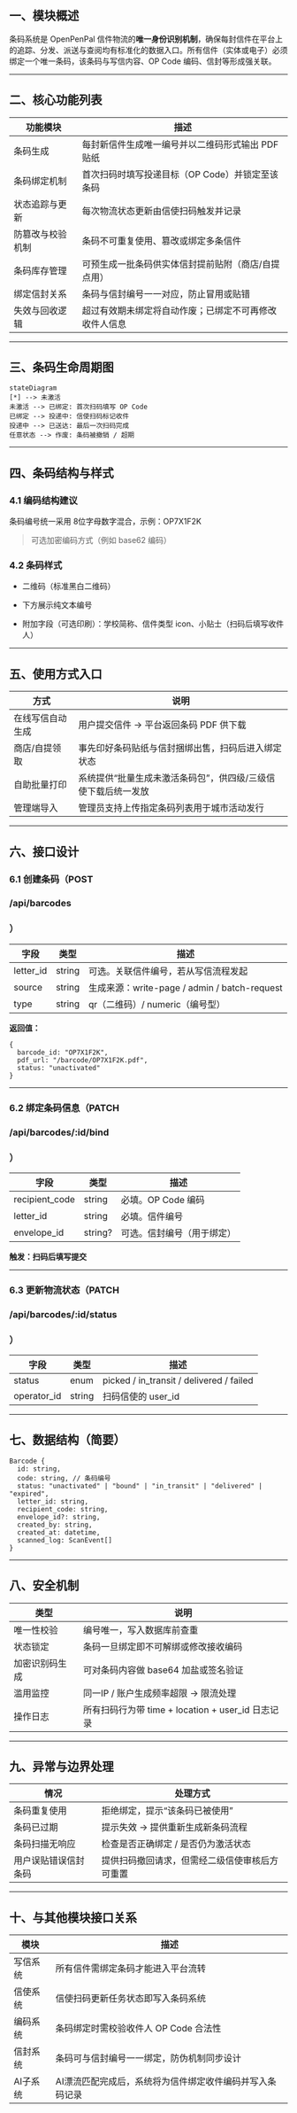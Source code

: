 ## **一、模块概述**

条码系统是 OpenPenPal 信件物流的**唯一身份识别机制**，确保每封信件在平台上的追踪、分发、派送与查阅均有标准化的数据入口。所有信件（实体或电子）必须绑定一个唯一条码，该条码与写信内容、OP Code 编码、信封等形成强关联。

---

## **二、核心功能列表**

|**功能模块**|**描述**|
|---|---|
|条码生成|每封新信件生成唯一编号并以二维码形式输出 PDF 贴纸|
|条码绑定机制|首次扫码时填写投递目标（OP Code）并锁定至该条码|
|状态追踪与更新|每次物流状态更新由信使扫码触发并记录|
|防篡改与校验机制|条码不可重复使用、篡改或绑定多条信件|
|条码库存管理|可预生成一批条码供实体信封提前贴附（商店/自提点用）|
|绑定信封关系|条码与信封编号一一对应，防止冒用或贴错|
|失效与回收逻辑|超过有效期未绑定将自动作废；已绑定不可再修改收件人信息|

---

## **三、条码生命周期图**

```
stateDiagram
[*] --> 未激活
未激活 --> 已绑定: 首次扫码填写 OP Code
已绑定 --> 投递中: 信使扫码标记收件
投递中 --> 已送达: 最后一次扫码完成
任意状态 --> 作废: 条码被撤销 / 超期
```

---

## **四、条码结构与样式**

### **4.1 编码结构建议**

条码编号统一采用 8位字母数字混合，示例：OP7X1F2K

> 可选加密编码方式（例如 base62 编码）

### **4.2 条码样式**

- 二维码（标准黑白二维码）
    
- 下方展示纯文本编号
    
- 附加字段（可选印刷）：学校简称、信件类型 icon、小贴士（扫码后填写收件人）

---

## **五、使用方式入口**

|**方式**|**说明**|
|---|---|
|在线写信自动生成|用户提交信件 → 平台返回条码 PDF 供下载|
|商店/自提领取|事先印好条码贴纸与信封捆绑出售，扫码后进入绑定状态|
|自助批量打印|系统提供“批量生成未激活条码包”，供四级/三级信使下载后统一发放|
|管理端导入|管理员支持上传指定条码列表用于城市活动发行|

---

## **六、接口设计**

### **6.1 创建条码（POST**

### **/api/barcodes**

### **）**

|**字段**|**类型**|**描述**|
|---|---|---|
|letter_id|string|可选。关联信件编号，若从写信流程发起|
|source|string|生成来源：write-page / admin / batch-request|
|type|string|qr（二维码）/ numeric（编号型）|

**返回值：**

```
{
  barcode_id: "OP7X1F2K",
  pdf_url: "/barcode/OP7X1F2K.pdf",
  status: "unactivated"
}
```

---

### **6.2 绑定条码信息（PATCH**

### **/api/barcodes/:id/bind**

### **）**

|**字段**|**类型**|**描述**|
|---|---|---|
|recipient_code|string|必填。OP Code 编码|
|letter_id|string|必填。信件编号|
|envelope_id|string?|可选。信封编号（用于绑定）|

**触发：扫码后填写提交**

---

### **6.3 更新物流状态（PATCH**

### **/api/barcodes/:id/status**

### **）**

|**字段**|**类型**|**描述**|
|---|---|---|
|status|enum|picked / in_transit / delivered / failed|
|operator_id|string|扫码信使的 user_id|

---

## **七、数据结构（简要）**

```
Barcode {
  id: string,
  code: string, // 条码编号
  status: "unactivated" | "bound" | "in_transit" | "delivered" | "expired",
  letter_id: string,
  recipient_code: string,
  envelope_id?: string,
  created_by: string,
  created_at: datetime,
  scanned_log: ScanEvent[]
}
```

---

## **八、安全机制**

|**类型**|**说明**|
|---|---|
|唯一性校验|编号唯一，写入数据库前查重|
|状态锁定|条码一旦绑定即不可解绑或修改接收编码|
|加密识别码生成|可对条码内容做 base64 加盐或签名验证|
|滥用监控|同一IP / 账户生成频率超限 → 限流处理|
|操作日志|所有扫码行为带 time + location + user_id 日志记录|

---

## **九、异常与边界处理**

|**情况**|**处理方式**|
|---|---|
|条码重复使用|拒绝绑定，提示“该条码已被使用”|
|条码已过期|提示失效 → 提供重新生成新条码流程|
|条码扫描无响应|检查是否正确绑定 / 是否仍为激活状态|
|用户误贴错误信封条码|提供扫码撤回请求，但需经二级信使审核后方可重置|

---

## **十、与其他模块接口关系**

|**模块**|**描述**|
|---|---|
|写信系统|所有信件需绑定条码才能进入平台流转|
|信使系统|信使扫码更新任务状态即写入条码系统|
|编码系统|条码绑定时需校验收件人 OP Code 合法性|
|信封系统|条码可与信封编号一一绑定，防伪机制同步设计|
|AI子系统|AI漂流匹配完成后，系统将为信件绑定收件编码并写入条码记录|
